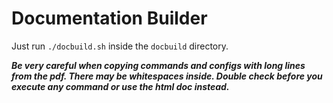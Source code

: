 # Documentation Builder

Just run `./docbuild.sh` inside the `docbuild` directory.

***Be very careful when copying commands and configs with long lines from the pdf. There may be whitespaces inside. Double check before you execute any command or use the html doc instead.***